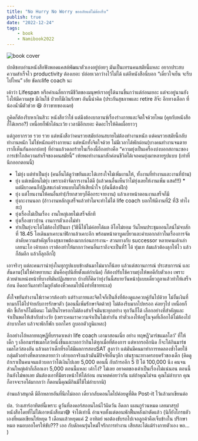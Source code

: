 ```yaml
---
title: "No Hurry No Worry ขออภัยแต่ไม่ต้องรีบ"
publish: true
date: "2022-12-24"
tags:
    - book
    - Namibook2022
---
```


![book cover](/posts/no-hurry-no-worry/cover.webp)

ปกติชอบอ่านหนังสือฟังพอดแคสต์พัฒนาตัวเองอยู่บ่อยๆ มันเป็นเทรนคนสมัยนี้แหละ อยากประสบความสำเร็จไว productivity ต้องเยอะ ปล่อยเวลาว่างไว้ไม่ได้ แต่อีหนังสือนี่บอก “เดี๋ยวใจเย็น จะรีบไปไหน” เฮ้ย ขัดกะlife coach นะ

เค้าว่า Lifespan หรือค่าเฉลี่ยการมีชีวิตของมนุษย์เราอยู่ได้นานขึ้นกว่าแต่ก่อนเยอะ แต่จะอยู่นานยังไงให้มีความสุข มีเงินใช้ ป่วยก็มีเงินรักษา อันนี้น่าคิด (ประกันสุขภาพและ retire สิจ๊ะ อีกทางเลือก ที่น้องน้ำมีตัวช่วย 😆 อ้าวขายของเฉย) 

กูคิดก็ต้องรีบหาเงินสิวะ หนังสือว่าใช่ แต่มึงต้องบาลานซ์เรื่องร่างกายและจิตใจด้วยไหม (คุยกับหนังสือก็ได้เหรอ?) เหนื่อยก็พักได้นะเว้ย เวลามีอีกเยอะ คิดอะไรให้คิดเผื่อยาวๆ 

แต่กูอยากรวย รวย รวย แต่หนังสือว่าคนรวยสมัยก่อนสบายไม่ต้องทำงานหนัก แต่คนรวยสมัยนี้กลับทำงานหนัก ไม่ใช่หนักแค่ร่างกายนะ แต่หนักทั้งจิตใจด้วย ไม่มีเวลาได้พักผ่อน(บางคนทำงานจนตายเราก็เห็นกันออกบ่อย) 
ที่อ่านแล้วตลกร้ายในเรื่องนี้อีกอย่างคือ 
“ความยุ่งเป็นเครื่องบ่งบอกสถานะของการเข้าใกล้ความสำเร็จของคนสมัยนี้”
เห้ยพอทำงานมาสักค่อนชีวิตได้เจอคนยุ่งมาหลายรูปแบบ (เท่าที่นึกออกตอนนี้)
- ไม่ยุ่ง แต่ทำเป็นยุ่ง (คนอื่นได้ดูว่าขยันและได้เกรงใจไม่เพิ่มงานให้, ทั้งงานที่ทำงานและงานที่บ้าน)
- ยุ่ง แต่เหมือนไม่ยุ่ง เพราะเค้าจัดการงานได้ดี (แล้วคนอื่นเห็นว่าไม่ยุ่งเลยให้งานเพิ่ม แสด!!!) * แต่มีบางคนก็ปฏิเสธเก่งด้วยแบบไม่ให้เสียน้ำใจ (อันนี้ต้องฝึก)
- ยุ่ง แต่โยนงานให้คนอื่นทำ(เรียกสวยๆก็คือกระจายงาน) แล้วเอาหน้าตอนงานเสร็จก็มี
- ยุ่งกะงานนอก (อ้าวงานหลักกูเสร็จแล้วทำไมจะทำไม่ได้ life coach บอกให้มีงานที่2 ที่3 ทำไงฮะ) 
- ยุ่งเรื่องไม่เป็นเรื่อง งานใหญ่เลยไม่เสร็จสักที
- ยุ่งเรื่องชาวบ้าน งานการตัวเองไม่ทำ 
- ทำเป็นยุ่งจะได้ไม่ต้องไปปีนผา (วิธีนี้ใช้ไม่ค่อยได้ผล อีโอไม่ยอม วันไหนประชุมออนไลน์ไม่จบสักที่ 18.45 โอเดินมาเคาะนาฬิกาแล้วเคาะอีก พร้อมหน้าตาบูดเบี้ยวและคำบอกกล่าวในเรื่องการจัดลำดับความสำคัญเรื่องสุขภาพต้องมากก่อนการงาน- สวนทางกับ successor หลายคนเค้าเล่าเลยนะโอ เค้าบอก เราต้องทำให้มากกว่าคนอื่นเราถึงจะเป็นที่1 ได้ ทุ่มเท ล้มแล้วต้องลุกให้ไว แล้วก็ล้มอีก แล้วก็ลุกอีกงี้)

เอาจริงๆ แต่ละคนเราน่ายุ่งในทุกรูปแบบข้างต้นมาไม่มากก็น้อย แล้วแต่สถานการณ์ ประสบการณ์ และสันดาน(ไม่ใช่คำหยาบนะ มันคืออุปนิสัยตั้งแต่กำเนิด) ก็ต้องปรับใช้ความยุ่งให้พอดีกับตัวเอง เพราะด้วยตำแหน่งหน้าที่บางทีมันปฏิเสธยาก บ้างทีก็คิดว่ายุ่งวันนี้สบายวันหน้า(แบบเดี๋ยวกูลาแล้วทำให้เสร็จก่อน อีดอกวันลาทำไมกูยังต้องหิ้วคอมไปนั่งทำที่ชายทะเล)

ตั้งใจขยันทำงานใช่เราควรต้องทำ แต่ร่างกายและจิตใจก็เป็นสิ่งที่ต้องดูแลควบคู่กันไปด้วย ไม่งั้นเงินที่หามาก็ได้ไปจ่ายกับการรักษาตัว (ตอนนี้เพิ่มรักษาจิตด้วย) ไม่ต้องรีบมากไปหรอก ค่อยๆไป เหนื่อยก็พัก ขี้เกียจก็ไม่ผิดนะ ไม่เป็นไรหรอกไม่ต้องสำเร็จมันซะทุกอย่าง ทุกวันก็ได้  เลือกอย่างที่สำคัญและจำเป็นพอให้เข้ากับช่วงวัย (เพราะคนเราความจำเป็นไม่เท่ากัน ทำตัวเองให้อยู่ในจุดที่เลือกได้ไม่ต้องไปลำบากใคร แล้วจะพักก็พัก บอกใคร กูบอกตัวกูนิแหละ) 

อีกอย่างไอ้หลายทฤษฎีที่บรรดาเหล่า life coach เอามาสอนเนี่ย อย่าง ทฤษฎี‘มาร์ชแมลโลว์’ ที่ให้เด็ก ๆ เลือกมาร์ชเมลโลว์หนึ่งชิ้นและบอกว่ากินได้ทุกเมื่อที่ต้องการ แต่หากรออีกนิด ก็จะได้กินมาร์ชเมลโลว์สองอัน แล้วผลว่าเด็กที่รอได้มีผลการสอบSAT สูงกว่า แต่มันมีคนมาทำการทดลองซ้ำโดยใช้กลุ่มตัวอย่างที่หลากหลายกว่า เค้าบอกจริงแล้วมันมีปัจจัยอื่นๆอีก เช่นฐานะทางครอบครัวของเด็ก (คิดดู ถ้าเราเป็นคนจนแล้วบอกว่าได้เงินไปเลย 5,000 ตอนนี้ กับถ้ารออีก 5 ปี ได้ 100,000 นึง คนจนส่วนใหญ่เค้าก็เลือกเอา 5,000 ตอนนี้แหละ เค้าโง่? ไม่เลย อยาคตของเค้าเป็นเรื่องไม่แน่นอน ตอนนี้กินยังไม่พอเลย มันต้องเอาที่มีตรงหน้าให้ได้ก่อน อนาคตค่อยว่ากัน แต่ถ้าคุณไม่จน คุณไม่ลำบาก คุณก็อาจจะรอได้มากกว่า ก็ตอนนี้คุณมีกินมีใช้ไม่ลำบากนิ) 

อ่านแล้วสนุกดี มีอีกหลายอันที่นึกไม่ออก เดี๋ยวกลับคอนโดไปค่อยดูที่ติด Post-it ไว้แล้วมาเขียนต่อ

ปล. ว่างเสาร์อาทิตย์นี้เพราะ ดูวันที่ลงคอร์สออนไลน์ไว้ผิดวัน อีดอก แผนกูร่วนหมด เลยมาสรุปหนังสือโดยที่ไม่ได้เอาหนังสือมา😅 จำได้เท่านี้ อ่านจบตั้งแต่ตอนพักฟื้นหลังผ่าตัดแล้ว 
(นิก็ยังโกรธตัวเองที่หมอเขียนให้หยุด 1 เดือนแล้วหยุดแค่ 2 อาทิตย์ พอต้องขับรถไปเจอลูกค้าคือเจ็บข้างใน ปรึกษาหมอ หมอบอกใครให้ขับ??? เออ กับดักคนรุ่นใหม่ใจรักการทำงาน เสียสละได้แม้ร่างกายตัวเอง พอ… )